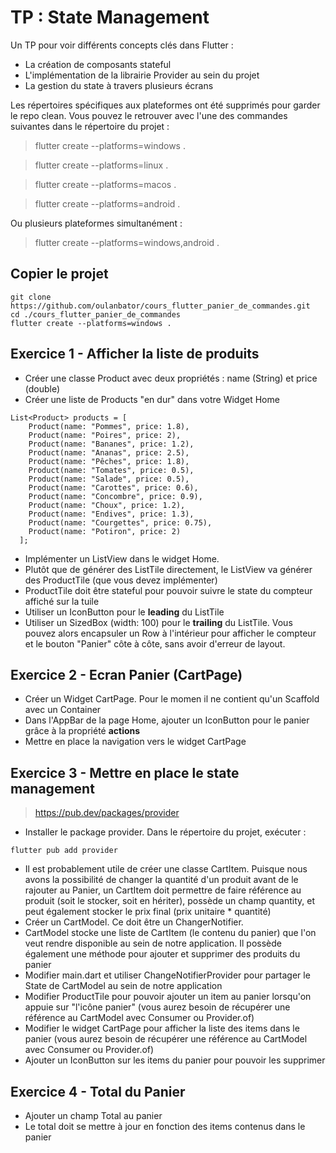 # TP : State Management

Un TP pour voir différents concepts clés dans Flutter :
- La création de composants stateful
- L'implémentation de la librairie Provider au sein du projet
- La gestion du state à travers plusieurs écrans

Les répertoires spécifiques aux plateformes ont été supprimés pour garder le repo clean.
Vous pouvez le retrouver avec l'une des commandes suivantes dans le répertoire du projet :
> flutter create --platforms=windows .

> flutter create --platforms=linux .

> flutter create --platforms=macos .

> flutter create --platforms=android .

Ou plusieurs plateformes simultanément :
> flutter create --platforms=windows,android .

## Copier le projet
```
git clone https://github.com/oulanbator/cours_flutter_panier_de_commandes.git
cd ./cours_flutter_panier_de_commandes
flutter create --platforms=windows .
```

## Exercice 1 - Afficher la liste de produits
- Créer une classe Product avec deux propriétés : name (String) et price (double)
- Créer une liste de Products "en dur" dans votre Widget Home

```
List<Product> products = [
    Product(name: "Pommes", price: 1.8),
    Product(name: "Poires", price: 2),
    Product(name: "Bananes", price: 1.2),
    Product(name: "Ananas", price: 2.5),
    Product(name: "Pêches", price: 1.8),
    Product(name: "Tomates", price: 0.5),
    Product(name: "Salade", price: 0.5),
    Product(name: "Carottes", price: 0.6),
    Product(name: "Concombre", price: 0.9),
    Product(name: "Choux", price: 1.2),
    Product(name: "Endives", price: 1.3),
    Product(name: "Courgettes", price: 0.75),
    Product(name: "Potiron", price: 2)
  ];
```

- Implémenter un ListView dans le widget Home.
- Plutôt que de générer des ListTile directement, le ListView va générer des ProductTile (que vous devez implémenter)
- ProductTile doit être stateful pour pouvoir suivre le state du compteur affiché sur la tuile
- Utiliser un IconButton pour le **leading** du ListTile
- Utiliser un SizedBox (width: 100) pour le **trailing** du ListTile. Vous pouvez alors encapsuler un Row à l'intérieur pour afficher le compteur et le bouton "Panier" côte à côte, sans avoir d'erreur de layout.

## Exercice 2 - Ecran Panier (CartPage)

- Créer un Widget CartPage. Pour le momen il ne contient qu'un Scaffold avec un Container
- Dans l'AppBar de la page Home, ajouter un IconButton pour le panier grâce à la propriété **actions**
- Mettre en place la navigation vers le widget CartPage

## Exercice 3 - Mettre en place le state management

> https://pub.dev/packages/provider

- Installer le package provider. Dans le répertoire du projet, exécuter :
```
flutter pub add provider
```

- Il est probablement utile de créer une classe CartItem. Puisque nous avons la possibilité de changer la quantité d'un produit avant de le rajouter au Panier, un CartItem doit permettre de faire référence au produit (soit le stocker, soit en hériter), possède un champ quantity, et peut également stocker le prix final (prix unitaire * quantité)
- Créer un CartModel. Ce doit être un ChangerNotifier.
- CartModel stocke une liste de CartItem (le contenu du panier) que l'on veut rendre disponible au sein de notre application. Il possède également une méthode pour ajouter et supprimer des produits du panier
- Modifier main.dart et utiliser ChangeNotifierProvider pour partager le State de CartModel au sein de notre application
- Modifier ProductTile pour pouvoir ajouter un item au panier lorsqu'on appuie sur "l'icône panier" (vous aurez besoin de récupérer une référence au CartModel avec Consumer ou Provider.of)
- Modifier le widget CartPage pour afficher la liste des items dans le panier (vous aurez besoin de récupérer une référence au CartModel avec Consumer ou Provider.of)
- Ajouter un IconButton sur les items du panier pour pouvoir les supprimer

## Exercice 4 - Total du Panier
- Ajouter un champ Total au panier 
- Le total doit se mettre à jour en fonction des items contenus dans le panier
